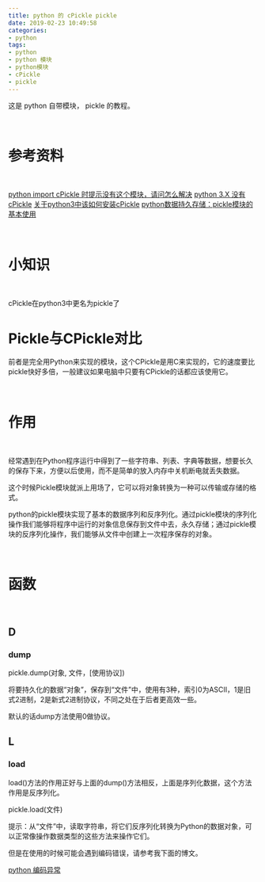 ```yaml
---
title: python 的 cPickle pickle
date: 2019-02-23 10:49:58
categories:
- python
tags:
- python
- python 模块
- python模块
- cPickle
- pickle
---
```

这是 python 自带模块， pickle 的教程。

<!-- more -->

<br/>

# 参考资料

<br/>

[python import cPickle 时提示没有这个模块，请问怎么解决](https://zhidao.baidu.com/question/811568894199979732.html)
[python 3.X 没有cPickle](https://blog.csdn.net/menuconfig/article/details/8672367)
[关于python3中该如何安装cPickle](https://blog.csdn.net/CaoMei_HuaCha/article/details/82899662)
[python数据持久存储：pickle模块的基本使用](https://www.cnblogs.com/pannyvan/p/4439308.html)

<br/>

# 小知识

<br/>

cPickle在python3中更名为pickle了

# Pickle与CPickle对比

前者是完全用Python来实现的模块，这个CPickle是用C来实现的，它的速度要比pickle快好多倍，一般建议如果电脑中只要有CPickle的话都应该使用它。

<br/>

# 作用

<br/>

经常遇到在Python程序运行中得到了一些字符串、列表、字典等数据，想要长久的保存下来，方便以后使用，而不是简单的放入内存中关机断电就丢失数据。

这个时候Pickle模块就派上用场了，它可以将对象转换为一种可以传输或存储的格式。

python的pickle模块实现了基本的数据序列和反序列化。通过pickle模块的序列化操作我们能够将程序中运行的对象信息保存到文件中去，永久存储；通过pickle模块的反序列化操作，我们能够从文件中创建上一次程序保存的对象。

<br/>

# 函数

<br/>

## D

### dump

pickle.dump(对象, 文件，[使用协议])

将要持久化的数据“对象”，保存到“文件”中，使用有3种，索引0为ASCII，1是旧式2进制，2是新式2进制协议，不同之处在于后者更高效一些。

默认的话dump方法使用0做协议。


## L

### load

load()方法的作用正好与上面的dump()方法相反，上面是序列化数据，这个方法作用是反序列化。

pickle.load(文件)

提示：从“文件”中，读取字符串，将它们反序列化转换为Python的数据对象，可以正常像操作数据类型的这些方法来操作它们。

但是在使用的时候可能会遇到编码错误，请参考我下面的博文。

[python 编码异常](https://benpaodewoniu.github.io/2019/02/23/python53/)













